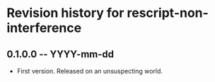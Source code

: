 # Revision history for rescript-non-interference

## 0.1.0.0 -- YYYY-mm-dd

* First version. Released on an unsuspecting world.
